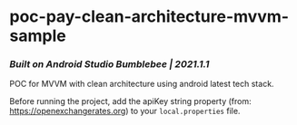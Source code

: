 # poc-pay-clean-architecture-mvvm-sample

### _Built on Android Studio Bumblebee | 2021.1.1_

POC for MVVM with clean architecture using android latest tech stack.

Before running the project, add the apiKey string property (from: https://openexchangerates.org) to your `local.properties` file.
